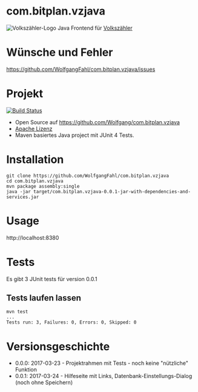 # com.bitplan.vzjava
![Volkszähler-Logo](http://wiki.volkszaehler.org/_media/logo.png) Java Frontend für [Volkszähler](http://volkszaehler.org/)

# Wünsche und Fehler
https://github.com/WolfgangFahl/com.bitplan.vzjava/issues

# Projekt
[![Build Status](https://travis-ci.org/WolfgangFahl/com.bitplan.vzjava.svg?branch=master)](https://travis-ci.org/WolfgangFahl/com.bitplan.vzjava)

* Open Source auf https://github.com/Wolfgang/com.bitplan.vzjava
* [Apache Lizenz](https://www.apache.org/licenses/LICENSE-2.0)
* Maven basiertes Java project mit JUnit 4 Tests.

# Installation
```
git clone https://github.com/WolfgangFahl/com.bitplan.vzjava
cd com.bitplan.vzjava
mvn package assembly:single
java -jar target/com.bitplan.vzjava-0.0.1-jar-with-dependencies-and-services.jar 
```
# Usage
http://localhost:8380

# Tests
Es gibt 3 JUnit tests für version 0.0.1

## Tests laufen lassen
```
mvn test
...
Tests run: 3, Failures: 0, Errors: 0, Skipped: 0
```

# Versionsgeschichte
* 0.0.0: 2017-03-23 - Projektrahmen mit Tests - noch keine "nützliche" Funktion
* 0.0.1: 2017-03-24 - Hilfeseite mit Links, Datenbank-Einstellungs-Dialog (noch ohne Speichern)


